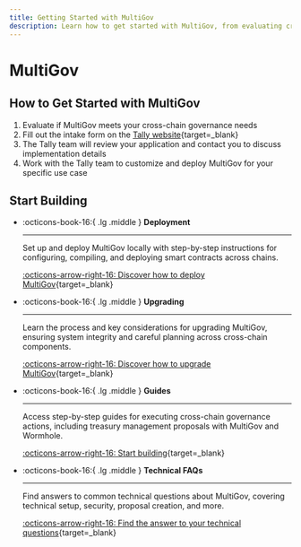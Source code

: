 ```yaml
---
title: Getting Started with MultiGov
description: Learn how to get started with MultiGov, from evaluating cross-chain governance needs to deploying with help from the Tally team.
---
```


# MultiGov

## How to Get Started with MultiGov

1. Evaluate if MultiGov meets your cross-chain governance needs
2. Fill out the intake form on the [Tally website](https://www.tally.xyz/get-started){target=\_blank}
3. The Tally team will review your application and contact you to discuss implementation details
4. Work with the Tally team to customize and deploy MultiGov for your specific use case

## Start Building 

<div class="grid cards" markdown>

-   :octicons-book-16:{ .lg .middle } **Deployment**

    ---

    Set up and deploy MultiGov locally with step-by-step instructions for configuring, compiling, and deploying smart contracts across chains.

    [:octicons-arrow-right-16: Discover how to deploy MultiGov](/docs/build/contract-integrations/multigov/deployment/){target=\_blank}

-   :octicons-book-16:{ .lg .middle } **Upgrading**

    ---

    Learn the process and key considerations for upgrading MultiGov, ensuring system integrity and careful planning across cross-chain components.

    [:octicons-arrow-right-16: Discover how to upgrade MultiGov](/docs/build/contract-integrations/multigov/upgrading/){target=\_blank}

-   :octicons-book-16:{ .lg .middle } **Guides**

    ---

    Access step-by-step guides for executing cross-chain governance actions, including treasury management proposals with MultiGov and Wormhole.

    [:octicons-arrow-right-16: Start building](/docs/tutorials/multigov/guides/){target=\_blank}

-   :octicons-book-16:{ .lg .middle } **Technical FAQs**

    ---

    Find answers to common technical questions about MultiGov, covering technical setup, security, proposal creation, and more.

    [:octicons-arrow-right-16: Find the answer to your technical questions](/docs/build/contract-integrations/multigov/faq/){target=\_blank} 

</div>